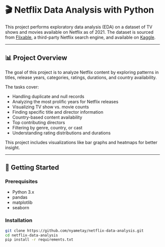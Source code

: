 # 🎬 Netflix Data Analysis with Python

This project performs exploratory data analysis (EDA) on a dataset of TV shows and movies available on Netflix as of 2021. The dataset is sourced from [Flixable](https://www.flixable.com/), a third-party Netflix search engine, and available on [Kaggle](https://www.kaggle.com/).

---

## 📊 Project Overview

The goal of this project is to analyze Netflix content by exploring patterns in titles, release years, categories, ratings, durations, and country availability.

The tasks cover:

- Handling duplicate and null records
- Analyzing the most prolific years for Netflix releases
- Visualizing TV show vs. movie counts
- Finding specific title and director information
- Country-based content availability
- Top contributing directors
- Filtering by genre, country, or cast
- Understanding rating distributions and durations

This project includes visualizations like bar graphs and heatmaps for better insight.

---

## 🔧 Getting Started

### Prerequisites

- Python 3.x
- pandas
- matplotlib
- seaborn

### Installation

```bash
git clone https://github.com/nyametay/netflix-data-analysis.git
cd netflix-data-analysis
pip install -r requirements.txt
```
